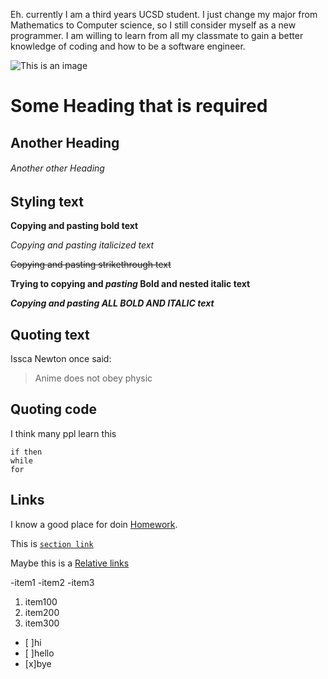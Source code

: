 Eh. currently I am a third years UCSD student. I just change my major from Mathematics to Computer science, so I still consider myself as a new programmer. I am willing to learn from all my classmate to gain a better knowledge of coding and how to be a software engineer.

![This is an image](https://www.credit.com/blog/wp-content/uploads/2015/02/free-credit-scores-confusion.jpg)

# Some Heading that is required
## Another Heading
###### Another other Heading

## Styling text

**Copying and pasting bold text**

_Copying and pasting italicized text_

~~Copying and pasting strikethrough text~~

**Trying to copying and _pasting_ Bold and nested italic text**

***Copying and pasting ALL BOLD AND ITALIC text***

## Quoting text

Issca Newton once said:
>Anime does not obey physic

## Quoting code

I think many ppl learn this
```
if then
while
for
```

## Links

I know a good place for doin [Homework](https://www.google.com/).

This is [`section link`](#styling-text)

Maybe this is a [Relative links](../README.md)

-item1
-item2
-item3
1. item100
2. item200
3. item300
- [ ]hi
- [ ]hello
- [x]bye

